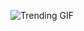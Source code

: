 ![Trending GIF](https://media2.giphy.com/media/v1.Y2lkPThiYjIxNzcydGpncnh6dzFla2p4MG96ODA4MnByNzMzeGY1MXRpYThxMndkdGd1dSZlcD12MV9naWZzX3NlYXJjaCZjdD1n/SXOaBm5npU8UcTuTLk/giphy.gif)
